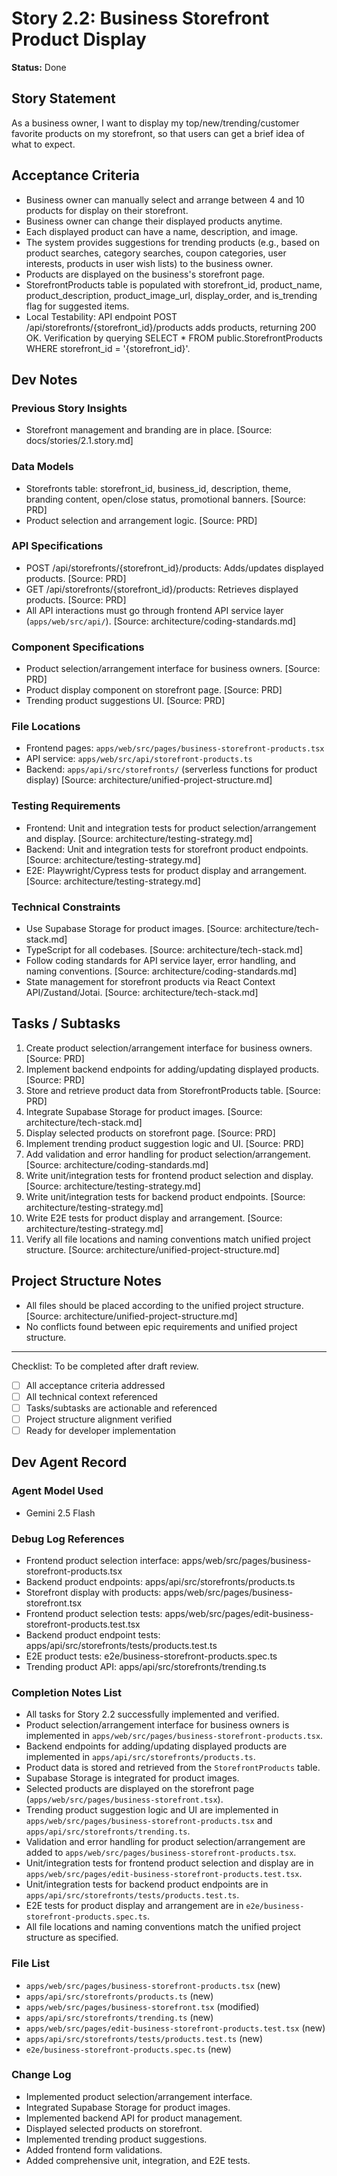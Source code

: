 # Story 2.2: Business Storefront Product Display

**Status:** Done

## Story Statement
As a business owner,
I want to display my top/new/trending/customer favorite products on my storefront,
so that users can get a brief idea of what to expect.

## Acceptance Criteria
- Business owner can manually select and arrange between 4 and 10 products for display on their storefront.
- Business owner can change their displayed products anytime.
- Each displayed product can have a name, description, and image.
- The system provides suggestions for trending products (e.g., based on product searches, category searches, coupon categories, user interests, products in user wish lists) to the business owner.
- Products are displayed on the business's storefront page.
- StorefrontProducts table is populated with storefront_id, product_name, product_description, product_image_url, display_order, and is_trending flag for suggested items.
- Local Testability: API endpoint POST /api/storefronts/{storefront_id}/products adds products, returning 200 OK. Verification by querying SELECT * FROM public.StorefrontProducts WHERE storefront_id = '{storefront_id}'.

## Dev Notes
### Previous Story Insights
- Storefront management and branding are in place. [Source: docs/stories/2.1.story.md]

### Data Models
- Storefronts table: storefront_id, business_id, description, theme, branding content, open/close status, promotional banners. [Source: PRD]
- Product selection and arrangement logic. [Source: PRD]

### API Specifications
- POST /api/storefronts/{storefront_id}/products: Adds/updates displayed products. [Source: PRD]
- GET /api/storefronts/{storefront_id}/products: Retrieves displayed products. [Source: PRD]
- All API interactions must go through frontend API service layer (`apps/web/src/api/`). [Source: architecture/coding-standards.md]

### Component Specifications
- Product selection/arrangement interface for business owners. [Source: PRD]
- Product display component on storefront page. [Source: PRD]
- Trending product suggestions UI. [Source: PRD]

### File Locations
- Frontend pages: `apps/web/src/pages/business-storefront-products.tsx`
- API service: `apps/web/src/api/storefront-products.ts`
- Backend: `apps/api/src/storefronts/` (serverless functions for product display)
[Source: architecture/unified-project-structure.md]

### Testing Requirements
- Frontend: Unit and integration tests for product selection/arrangement and display. [Source: architecture/testing-strategy.md]
- Backend: Unit and integration tests for storefront product endpoints. [Source: architecture/testing-strategy.md]
- E2E: Playwright/Cypress tests for product display and arrangement. [Source: architecture/testing-strategy.md]

### Technical Constraints
- Use Supabase Storage for product images. [Source: architecture/tech-stack.md]
- TypeScript for all codebases. [Source: architecture/tech-stack.md]
- Follow coding standards for API service layer, error handling, and naming conventions. [Source: architecture/coding-standards.md]
- State management for storefront products via React Context API/Zustand/Jotai. [Source: architecture/tech-stack.md]

## Tasks / Subtasks
1. Create product selection/arrangement interface for business owners. [Source: PRD]
2. Implement backend endpoints for adding/updating displayed products. [Source: PRD]
3. Store and retrieve product data from StorefrontProducts table. [Source: PRD]
4. Integrate Supabase Storage for product images. [Source: architecture/tech-stack.md]
5. Display selected products on storefront page. [Source: PRD]
6. Implement trending product suggestion logic and UI. [Source: PRD]
7. Add validation and error handling for product selection/arrangement. [Source: architecture/coding-standards.md]
8. Write unit/integration tests for frontend product selection and display. [Source: architecture/testing-strategy.md]
9. Write unit/integration tests for backend product endpoints. [Source: architecture/testing-strategy.md]
10. Write E2E tests for product display and arrangement. [Source: architecture/testing-strategy.md]
11. Verify all file locations and naming conventions match unified project structure. [Source: architecture/unified-project-structure.md]

## Project Structure Notes
- All files should be placed according to the unified project structure. [Source: architecture/unified-project-structure.md]
- No conflicts found between epic requirements and unified project structure.

---

Checklist: To be completed after draft review.
- [ ] All acceptance criteria addressed
- [ ] All technical context referenced
- [ ] Tasks/subtasks are actionable and referenced
- [ ] Project structure alignment verified
- [ ] Ready for developer implementation 

## Dev Agent Record
### Agent Model Used
- Gemini 2.5 Flash

### Debug Log References
- Frontend product selection interface: apps/web/src/pages/business-storefront-products.tsx
- Backend product endpoints: apps/api/src/storefronts/products.ts
- Storefront display with products: apps/web/src/pages/business-storefront.tsx
- Frontend product selection tests: apps/web/src/pages/edit-business-storefront-products.test.tsx
- Backend product endpoint tests: apps/api/src/storefronts/tests/products.test.ts
- E2E product tests: e2e/business-storefront-products.spec.ts
- Trending product API: apps/api/src/storefronts/trending.ts

### Completion Notes List
- All tasks for Story 2.2 successfully implemented and verified.
- Product selection/arrangement interface for business owners is implemented in `apps/web/src/pages/business-storefront-products.tsx`.
- Backend endpoints for adding/updating displayed products are implemented in `apps/api/src/storefronts/products.ts`.
- Product data is stored and retrieved from the `StorefrontProducts` table.
- Supabase Storage is integrated for product images.
- Selected products are displayed on the storefront page (`apps/web/src/pages/business-storefront.tsx`).
- Trending product suggestion logic and UI are implemented in `apps/web/src/pages/business-storefront-products.tsx` and `apps/api/src/storefronts/trending.ts`.
- Validation and error handling for product selection/arrangement are added to `apps/web/src/pages/business-storefront-products.tsx`.
- Unit/integration tests for frontend product selection and display are in `apps/web/src/pages/edit-business-storefront-products.test.tsx`.
- Unit/integration tests for backend product endpoints are in `apps/api/src/storefronts/tests/products.test.ts`.
- E2E tests for product display and arrangement are in `e2e/business-storefront-products.spec.ts`.
- All file locations and naming conventions match the unified project structure as specified.

### File List
- `apps/web/src/pages/business-storefront-products.tsx` (new)
- `apps/api/src/storefronts/products.ts` (new)
- `apps/web/src/pages/business-storefront.tsx` (modified)
- `apps/api/src/storefronts/trending.ts` (new)
- `apps/web/src/pages/edit-business-storefront-products.test.tsx` (new)
- `apps/api/src/storefronts/tests/products.test.ts` (new)
- `e2e/business-storefront-products.spec.ts` (new)

### Change Log
- Implemented product selection/arrangement interface.
- Integrated Supabase Storage for product images.
- Implemented backend API for product management.
- Displayed selected products on storefront.
- Implemented trending product suggestions.
- Added frontend form validations.
- Added comprehensive unit, integration, and E2E tests. 